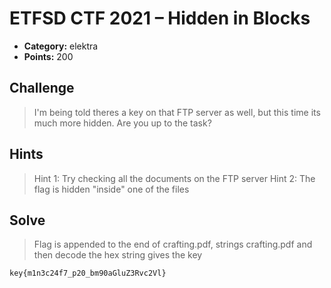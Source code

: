 # ETFSD CTF 2021 – Hidden in Blocks
* **Category:** elektra
* **Points:** 200

## Challenge

> I'm being told theres a key on that FTP server as well, but this time its much more hidden. Are you up to the task?
## Hints

> Hint 1: Try checking all the documents on the FTP server
> Hint 2: The flag is hidden "inside" one of the files
## Solve

> Flag is appended to the end of crafting.pdf, strings crafting.pdf and then decode the hex string gives the key

```
key{m1n3c24f7_p20_bm90aGluZ3Rvc2Vl}
```
